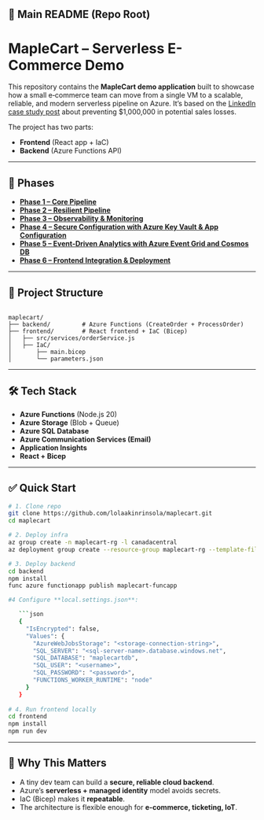 ## 📘 Main README (Repo Root)

# MapleCart – Serverless E-Commerce Demo

This repository contains the **MapleCart demo application** built to showcase how a small e‑commerce team can move from a single VM to a scalable, reliable, and modern serverless pipeline on Azure. It’s based on the [LinkedIn case study post](#https://lnkd.in/p/ezy5PDyX) about preventing \$1,000,000 in potential sales losses.

The project has two parts:

* **Frontend** (React app + IaC)
* **Backend** (Azure Functions API)

---

## 🚦 Phases
- **[Phase 1 – Core Pipeline](./docs/PHASE1.md)**  
- **[Phase 2 – Resilient Pipeline](./docs/PHASE2.md)**  
- **[Phase 3 – Observability & Monitoring](./docs/PHASE3.md)**  
- **[Phase 4 – Secure Configuration with Azure Key Vault & App Configuration](./docs/PHASE4.md)**  
- **[Phase 5 – Event-Driven Analytics with Azure Event Grid and Cosmos DB](./docs/PHASE5.md)**  
- **[Phase 6 – Frontend Integration & Deployment](./docs/PHASE6.md)**  

---

## 📂 Project Structure
````

maplecart/
├── backend/         # Azure Functions (CreateOrder + ProcessOrder)
├── frontend/        # React frontend + IaC (Bicep)
│   ├── src/services/orderService.js
│   ├── IaC/
│       ├── main.bicep
│       └── parameters.json

````

---

## 🛠️ Tech Stack
- **Azure Functions** (Node.js 20)
- **Azure Storage** (Blob + Queue)
- **Azure SQL Database**
- **Azure Communication Services (Email)**
- **Application Insights**
- **React + Bicep**

---

## ✅ Quick Start
```bash
# 1. Clone repo
git clone https://github.com/lolaakinrinsola/maplecart.git
cd maplecart

# 2. Deploy infra
az group create -n maplecart-rg -l canadacentral
az deployment group create --resource-group maplecart-rg --template-file frontend/IaC/main.bicep --parameters frontend/IaC/parameters.json

# 3. Deploy backend
cd backend
npm install
func azure functionapp publish maplecart-funcapp

#4 Configure **local.settings.json**:

   ```json
   {
     "IsEncrypted": false,
     "Values": {
       "AzureWebJobsStorage": "<storage-connection-string>",
       "SQL_SERVER": "<sql-server-name>.database.windows.net",
       "SQL_DATABASE": "maplecartdb",
       "SQL_USER": "<username>",
       "SQL_PASSWORD": "<password>",
       "FUNCTIONS_WORKER_RUNTIME": "node"
     }
   }
   
# 4. Run frontend locally
cd frontend
npm install
npm run dev
````

---

## 🎯 Why This Matters

* A tiny dev team can build a **secure, reliable cloud backend**.
* Azure’s **serverless + managed identity** model avoids secrets.
* IaC (Bicep) makes it **repeatable**.
* The architecture is flexible enough for **e-commerce, ticketing, IoT**.


